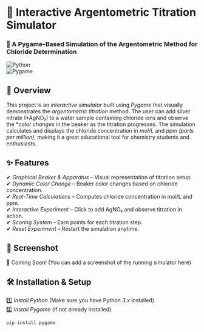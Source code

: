 # 🎨 Interactive Argentometric Titration Simulator  

### 🔬 A Pygame-Based Simulation of the Argentometric Method for Chloride Determination  

![Python](https://img.shields.io/badge/Python-3.x-blue?style=flat-square)  
![Pygame](https://img.shields.io/badge/Pygame-Simulator-green?style=flat-square)  

## 📌 Overview  

This project is an *interactive simulator* built using *Pygame* that visually demonstrates the *argentometric titration* method. The user can add silver nitrate (*AgNO₃) to a water sample containing chloride ions and observe the **color changes* in the beaker as the titration progresses. The simulation calculates and displays the chloride concentration in *mol/L* and *ppm (parts per million)*, making it a great educational tool for chemistry students and enthusiasts.  

## ✨ Features  

✔ *Graphical Beaker & Apparatus* – Visual representation of titration setup.  
✔ *Dynamic Color Change* – Beaker color changes based on chloride concentration.  
✔ *Real-Time Calculations* – Computes chloride concentration in mol/L and ppm.  
✔ *Interactive Experiment* – Click to add AgNO₃ and observe titration in action.  
✔ *Scoring System* – Earn points for each titration step.  
✔ *Reset Experiment* – Restart the simulation anytime.  

## 📸 Screenshot  

🚀 Coming Soon! (You can add a screenshot of the running simulator here)  

## 🛠 Installation & Setup  

1️⃣ *Install Python* (Make sure you have Python *3.x* installed)  
2️⃣ *Install Pygame* (if not already installed)  

```sh
pip install pygame
